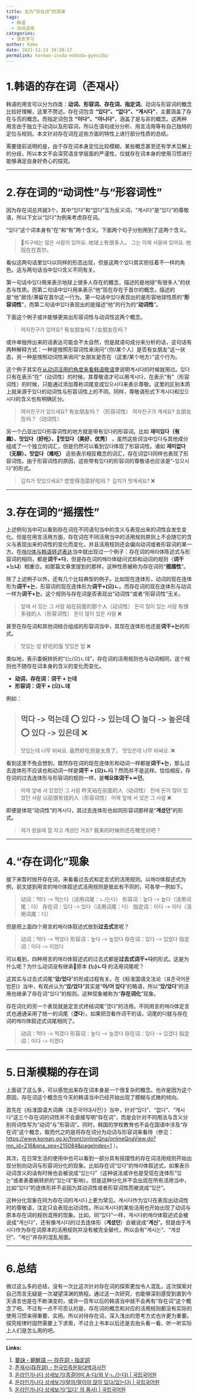 ```yaml
---
title: 名为“存在词”的深渊
tags:
  - 韩语
  - 动词活用
categories:
  - 语言学习
author: Kaku
date: 2021-11-11 19:20:17
permalink: korean-issda-eobsda-gyesida/
---
```


# 1.韩语的存在词（존재사）

韩语的用言可以分为四类：**动词、形容词、存在词、指定词**。动词与形容词的概念比较好理解，这里不赘述。存在词包含 **“있다”、“없다”、“계시다”**，主要涵盖了存在与否的概念。而指定词包含 **“이다”、“아니다”**，涵盖了是与非的概念。这两种用言由于独立于动词以及形容词，所以在语句成分分析、用言活用等有自己独特的定位与规则。本文针对存在词在这些方面的特性上进行部分性质的总结。

需要提前说明的是，由于存在词本身定位比较模糊，某些概念甚至还有学术见解上的分歧，所以本文不会深究语言学层面的严谨性，仅就存在词本身的使用习惯进行能够满足自身好奇心的探究。

<!--more-->

---

# 2.存在词的“动词性”与“形容词性”

因为存在词总共就3个，其中“있다”和“없다”互为反义词，“계시다”是“있다”的尊敬语，所以下文以“있다”为例来考虑存在词。

“있다”这个词本身有“在”和“有”两个含义。下面两个句子分别用到了这两个含义。

> 지구에는 많은 사람이 있어요. 地球上有很多人。
> 그는 이제 서울에 있어요. 他现在在首尔。

看似这两句话里있다以同样的形态出现，但是这两个있다其实担任着不一样的角色。这与两句话当中있다含义不同有关。

第一句话中있다用来表示地球上很多人存在的概念，描述的是地球“有很多人”的状态与性质。而第二句话中있다用来表示“他”现在存在于首尔的概念，描述的是“他”居住/滞留在首尔这一行为。第一句话中있다表现出的是形容地球性质的“**形容词性**”，而第二句话中있다表现出的是描述“他”的行为的“**动词性**”。

下面这个例子或许能够更突出形容词性与动词性这两个概念。

> 여자친구가 있어요? 有女朋友吗？/女朋友在吗？

或许单独拎出来的话表达可能会不太自然，但是就语句成分来分析的话，这句话有两种解释方式：一种是按照形容词性来询问“（你/某个人）是否有女朋友”这一状态，另一种是按照动词性来询问“女朋友是否在（这里/某个地方）”这个行为。

这个例子其实在[从动词活用的角度来看韩语敬语](/korean-honorific-forms/#4-6-안녕히-계세요：特殊尊敬语的准尊敬阶命令式)里说明계시다的时候就用过。있다只有在表示“在”（动词性）的时候，其尊敬语才可以用계시다，在表示“有”（形容词性）的时候，只能通过添加尊称词尾变成있으시다来表示尊敬。这里的区别本质上就来源于있다的动词性与形容词性上的不同。同样，尊敬语形式下계시다和있으시다的含义也有明确区分。

> 여자친구가 있으세요? 有女朋友吗？（形容词性）
> 여자친구가 계세요? 女朋友在吗？（动词性）

另一个凸显出있다形容词性的地方就是带有있다的形容词。比如 **재미있다（有趣）、맛있다（好吃）、멋있다（美好、优秀）** ，虽然这些词当中있다与其他成分组成了一个独立的词汇，但是仍然可以看到있다体现了形容词性。诸如 **재미없다（无聊）、맛없다（难吃）** 这些表示相反概念的词汇，存在词없다同样也表现了形容词性。由于形容词性的原因，这些带有있다的形容词的尊敬语也应该是“-있으시다”的形式。

> 김치가 맛있으세요? 您觉得泡菜好吃吗？
> 김치가 맛계세요? ❌

---

# 3.存在词的“摇摆性”

上述例句当中可以看到存在词在不同语句当中的含义与表现出来的词性会发生变化。但是在用言活用方面，存在词在不同活用当中的活用规则原则上不会随它的含义与表现出来的词性的变化而变化，并且活用规则还会偏向动词或者形容词的某一方。在[해라体与韩语转述表达](/korean-haela/)当中就出现过一个例子：存在词的해라体陈述式与形容词的相同，都是**词干+다**，但是存在词的해라体疑问式却和动词的规则（**词干+느냐**）相重合。如那篇文章里提到的那样，这种性质被称为存在词的“**摇摆性**”。

除了上述例子以外，还有几个比较典型的例子。比如现在连体形，动词的现在连体形为**词干+는**，形容词的现在连体形为**词干+(으)ㄴ**。而存在词的现在连体形与动词一样为**词干+는**。这个规则与存在词是否表现出“动词性”或者“形容词性”无关。

> 앞에 서 있는 그 사람 站在前面的那个人（动词性）
> 돈이 많이 있는 사람 有很多钱的人（形容词性）
> 돈이 많이 있은 사람 ❌

甚至在存在词和其他词结合组成的形容词当中，其现在连体形也还是**词干+는**的形式。

> 맛있는 밥 好吃的饭
> 맛있은 밥 ❌

类似地，表示委婉转折的“(느/으)ㄴ데”，存在词的活用规则也与动词相同，这个规则也不随存在词本身的含义的变化而变化。

- **动词、存在词：词干 + 는데**
- **形容词：词干 + (으)ㄴ데**

例如：

> 먹다 -> 먹는데 ⭕️
> 있다 -> 있는데 ⭕️
> 높다 -> 높은데 ⭕️
> 있다 -> 있은데 ❌
> ---
> 맛있는데 너무 비싸요. 虽然好吃但是太贵了。
> 맛있은데 너무 비싸요. ❌

看到这里不免会想到，既然存在词的现在连体形和动词一样都是**词干+는**，那么过去连体形不应该也和动词一样是**词干 + (으)ㄴ**吗？然而并不是这样。恰恰相反，存在词的过去连体形与形容词的规则一样，是**해요体词干+ㅆ던**。

> 어제 앞에 서 있었던 그 사람 昨天站在前面的人（动词性）
> 전에 돈이 많이 있었던 사람 以前很有钱的人（形容词性）
> 어제 앞에 서 있은 그 사람 ❌

即便是体现“动词性”的계시다，其过去连体形也如同形容词那样是“**계셨던**”的形式。

> 제가 왔을때 잠 자고 계셨던 거죠? 我来的时候你还在睡觉对吧？

---

# 4.“存在词化”现象

接下来暂时抛开存在词，来看看过去式和定言式的活用规则。以해라体叙述式为例，前文提到用言的해라体叙述式活用规则是彼此有不同的，可各举一例如下。

> 动词：먹다 -> 먹는다（活用词尾：ㄴ/는다）
> 形容词：높다 -> 높다（活用词尾：다）
> 存在词：있다 -> 있다（活用词尾：다）
> 指定词：이다 -> 이다（活用词尾：다）

但是把上面四个用言的해라体叙述式放到**过去式**里呢？

> 动词：먹다 -> 먹었다
> 形容词：높다 -> 높았다
> 存在词：있다 -> 있었다
> 指定词：이다 -> 이었다

可以看到，四种用言的해라体叙述式的过去式都是**过去式词干+다**的形式。这是为什么呢？为什么动词没有继承原本 **(느)ㄴ다** 的活用词尾呢？

这其实与过去式词尾“**았/었다**”的形成过程有关。在《标准国语文法论（표준국어문법론)》当中，有观点认为“**았/었다**”其实是“**아/어 있다**”的略语，所以“**았/었다**”的活用也继承了存在词“있다”的规则。这种现象被称为“**存在词化**”现象。

存在词化的另一个表现就是定言式终结词尾“겠다”的活用。不同用言的해라体定言式也通通采用了统一的词尾（**겠다**）。如果把겠看作词干的话，词尾的다就与存在词的해라体叙述式词尾相同了。

> 动词：먹다 -> 먹겠다
> 形容词：높다 -> 높겠다
> 存在词：있다 -> 있겠다
> 指定词：이다 -> 이겠다

---

# 5.日渐模糊的存在词

上面说了这么多，可以感觉出来存在词本身是一个很复杂的概念。也许是因为这个原因，存在词这个概念在今天的韩语当中已经开始出现了模糊与式微的倾向。

首先在《标准国语大词典（표준국어대사전）》当中，针对“있다”、“없다”、“계시다”这三个存在词的词性并不会直接写明“存在词”，而是会针对不同用法与含义分别将词性写为“动词”与”形容词”。同时，韩国的学校教育也不会在国语中涉及“存在词”这个概念，取而代之的是将存在词分为动词与形容词来看待（参见：https://www.korean.go.kr/front/onlineQna/onlineQnaView.do?mn_id=216&qna_seq=215084&pageIndex=1 ）。

其次，在日常生活的使用中也可以看到一部分具有摇摆性的存在词活用规则开始出现分别向动词与形容词分化的现象。比如存在词“있다”的해라体叙述式，如果表示动词含义的话有时候也会被说成“있는다”（这种说法或许也是受现在连体形“있는”或者表委婉转折的“있는데”影响）。但是这种分化并不会出现在所有活用当中，比如“있다”的连体形并不会因为其动词性或者形容词性而被说成“있은”。

这种分化现象在同为存在词的계시다上更为常见。계시다作为있다在表现出动词性时的尊敬语，注定只会表现出动词性。所以계시다的某些活用也开始出现了动词与原本存在词的规则混用的现象。比如，同“있다”一样，계시다的해라体叙述式会被说成“계신다”，还有像계시다的过去连体形（**계셨던**）会被说成“**계신**”。但是由于계시다作为存在词原本的活用规则并没有被完全替代，所以会有“계시는”、“계셨던”、“계신”并存的混乱局面。

---

# 6.总结

做过这么多的总结，没有一次比这次针对存在词的探索更加令人混乱，这次探索对自己而言无疑是一次凝望深渊的旅程。通过这一次研究，也能够深刻感受到直到今天语言也是在不断演变的，或许一百年以后的韩语当中就不会再有“存在词”这个概念了吧。不过有一点不可否认的是，存在词的概念和对应的活用规则都没有实际的使用习惯来得重要、实用。所以对待存在词，深入浅出的思考方式也许更为重要。探究规律时固然需要上下求索，不过合上书本以后还是去抬头看一看、听一听实际上人们是怎么用的吧。

---

**Links:**

1. [要訣・朝鮮語 ― 存在詞・指定詞](http://www.tufs.ac.jp/ts/personal/choes/kouza/yoketu/sonzaisi_siteisi.html)
2. [존재사(存在詞) - 한국민족문화대백과사전](http://encykorea.aks.ac.kr/Contents/Item/E0052849)
3. [온라인가나다 상세보기(종결어미 A-다/와 V-ㄴ/는다) | 국립국어원](https://www.korean.go.kr/front/onlineQna/onlineQnaView.do?mn_id=216&qna_seq=9158)
4. [온라인가나다 상세보기(말야/말이야 앉아 있다/있는다) | 국립국어원](https://www.korean.go.kr/front/onlineQna/onlineQnaView.do?mn_id=216&qna_seq=37810)
5. [온라인가나다 상세보기('있다' 의 품사) | 국립국어원](https://korean.go.kr/front/onlineQna/onlineQnaView.do?mn_id=216&qna_seq=133961)
